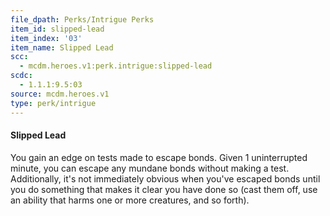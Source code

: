 ```yaml
---
file_dpath: Perks/Intrigue Perks
item_id: slipped-lead
item_index: '03'
item_name: Slipped Lead
scc:
  - mcdm.heroes.v1:perk.intrigue:slipped-lead
scdc:
  - 1.1.1:9.5:03
source: mcdm.heroes.v1
type: perk/intrigue
---
```


#### Slipped Lead

You gain an edge on tests made to escape bonds. Given 1 uninterrupted minute, you can escape any mundane bonds without making a test. Additionally, it's not immediately obvious when you've escaped bonds until you do something that makes it clear you have done so (cast them off, use an ability that harms one or more creatures, and so forth).
